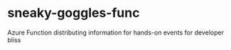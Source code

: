 # sneaky-goggles-func
Azure Function distributing information for hands-on events for developer bliss
